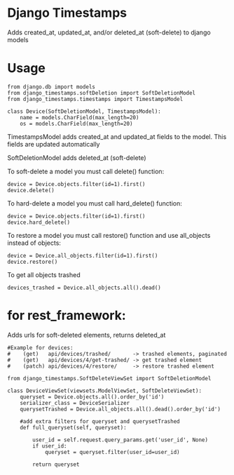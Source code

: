 
Django Timestamps
=======================

Adds created_at, updated_at, and/or deleted_at (soft-delete) to django models

Usage
=====

    from django.db import models
    from django_timestamps.softDeletion import SoftDeletionModel
    from django_timestamps.timestamps import TimestampsModel

    class Device(SoftDeletionModel, TimestampsModel):
        name = models.CharField(max_length=20)
        os = models.CharField(max_length=20)

TimestampsModel adds created_at and updated_at fields to the model. This fields are updated automatically

SoftDeletionModel adds deleted_at (soft-delete)

To soft-delete a model you must call delete() function:

    device = Device.objects.filter(id=1).first()
    device.delete()

To hard-delete a model you must call hard_delete() function:

    device = Device.objects.filter(id=1).first()
    device.hard_delete()

To restore a model you must call restore() function and use all_objects instead of objects:

    device = Device.all_objects.filter(id=1).first()
    device.restore()

To get all objects trashed

    devices_trashed = Device.all_objects.all().dead()


for rest_framework:
===================

Adds urls for soft-deleted elements, returns deleted_at

    #Example for devices:
    #    (get)   api/devices/trashed/       -> trashed elements, paginated
    #    (get)   api/devices/4/get-trashed/ -> get trashed element
    #    (patch) api/devices/4/restore/     -> restore trashed element

    from django_timestamps.SoftDeleteViewSet import SoftDeletionModel

    class DeviceViewSet(viewsets.ModelViewSet, SoftDeleteViewSet):
        queryset = Device.objects.all().order_by('id')
        serializer_class = DeviceSerializer
        querysetTrashed = Device.all_objects.all().dead().order_by('id')

        #add extra filters for queryset and querysetTrashed
        def full_queryset(self, queryset):

            user_id = self.request.query_params.get('user_id', None)
            if user_id:
                queryset = queryset.filter(user_id=user_id)

            return queryset




